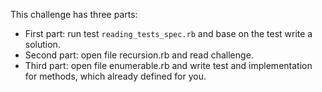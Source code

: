 This challenge has three parts:
  * First part: run test `reading_tests_spec.rb` and base on the test write a solution.
  * Second part: open file recursion.rb and read challenge.
  * Third part: open file enumerable.rb and write test and implementation for methods, which already defined for you.